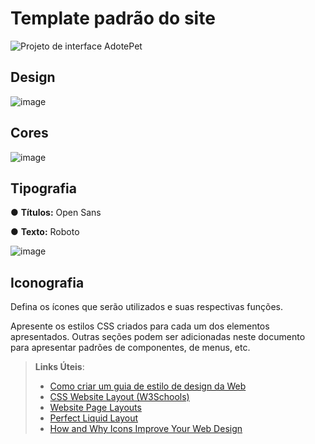 # Template padrão do site

![Projeto de interface AdotePet](https://github.com/ICEI-PUC-Minas-PMV-SI/pmv-si-2024-1-pe1-t5-adote-pet/assets/161091903/dbf291e1-278c-4177-bd2b-66317f9ef99c)


## Design

![image](https://github.com/ICEI-PUC-Minas-PMV-SI/pmv-si-2024-1-pe1-t5-adote-pet/assets/161091903/ed4b7114-e90b-4e7e-bc11-aeacc3ddb64d)



## Cores

![image](https://github.com/ICEI-PUC-Minas-PMV-SI/pmv-si-2024-1-pe1-t5-adote-pet/assets/161091903/19afe0e5-4edb-4a12-9ada-24c94db48cb0)



## Tipografia

● **Títulos:** Open Sans

● **Texto:** Roboto

![image](https://github.com/ICEI-PUC-Minas-PMV-SI/pmv-si-2024-1-pe1-t5-adote-pet/assets/161091903/88b59200-fda6-4522-b82f-723b47f69523)


## Iconografia

Defina os ícones que serão utilizados e suas respectivas funções.

Apresente os estilos CSS criados para cada um dos elementos apresentados.
Outras seções podem ser adicionadas neste documento para apresentar padrões de componentes, de menus, etc.


> **Links Úteis**:
>
> -  [Como criar um guia de estilo de design da Web](https://edrodrigues.com.br/blog/como-criar-um-guia-de-estilo-de-design-da-web/#)
> - [CSS Website Layout (W3Schools)](https://www.w3schools.com/css/css_website_layout.asp)
> - [Website Page Layouts](http://www.cellbiol.com/bioinformatics_web_development/chapter-3-your-first-web-page-learning-html-and-css/website-page-layouts/)
> - [Perfect Liquid Layout](https://matthewjamestaylor.com/perfect-liquid-layouts)
> - [How and Why Icons Improve Your Web Design](https://usabilla.com/blog/how-and-why-icons-improve-you-web-design/)
